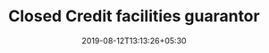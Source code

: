 ---
title: "Closed Credit facilities guarantor"
date: 2019-08-12T13:13:26+05:30
type: "accounts"
layout: "closed-credit-facilities-guarantor"

loggedin: true
userlogin: true
containernormal: true
reportinfo: true
ccfguarantor: true
---